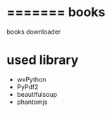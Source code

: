 =======
books
=======
books downloader

# used library
- wxPython
- PyPdf2
- beautifulsoup
- phantomjs
